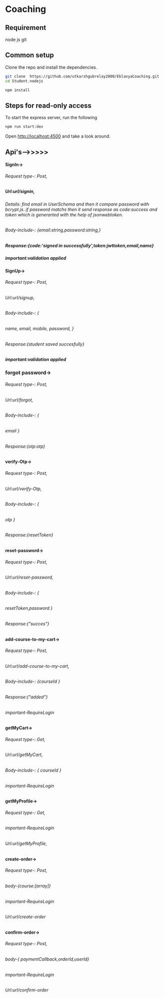 # Coaching

## Requirement

node js
git

## Common setup

Clone the repo and install the dependencies.

```bash
git clone  https://github.com/utkarshgubrelay2000/EklavyaCoaching.git
cd Student.nodejs
```

```bash
npm install
```

## Steps for read-only access

To start the express server, run the following

```bash
npm run start:dev
```

Open [http://localhost:4500](http://localhost:4500) and take a look around.

## Api's-->>>>>

#### SignIn->

###### Request type-: Post,

##### Url:url/signin,

###### Details: find email in UserSchema and then it compare password with bcrypt.js..if password matchs then it send response as code:success and token which is generarted with the help of jsonwebtoken.

###### Body-include-: {email:string,password:string,}

##### Response:{code:'signed in successfully',token:jwttoken,email,name}

##### important:validation applied

#### SignUp->

###### Request type-: Post,

###### Url:url/signup,

###### Body-include-: {

###### name, email, mobile, password, }

######

###### Response:{student saved succesfully}

##### important:validation applied

### forgot password->

###### Request type-: Post,

###### Url:url/forgot,

###### Body-include-: {

###### email }

######

###### Response:{otp:otp}

#### verify-Otp->

###### Request type-: Post,

###### Url:url/verify-Otp,

###### Body-include-: {

###### otp }

######

###### Response:{resetToken}

#### reset-password->

###### Request type-: Post,

###### Url:url/reset-password,

###### Body-include-: {

###### resetToken,password }

######

###### Response:{"succes"}

#### add-course-to-my-cart->

###### Request type-: Post,

###### Url:url/add-course-to-my-cart,

###### Body-include-: {courseId }

###### Response:{"added"}

###### important-RequireLogin

#### getMyCart->

###### Request type-: Get,

###### Url:url/getMyCart,

###### Body-include-: { courseId }

###### important-RequireLogin

#### getMyProfile->

###### Request type-: Get,

###### important-RequireLogin

###### Url:url/getMyProfile,

#### create-order->

###### Request type-: Post,

###### body-{course:[array]}

###### important-RequireLogin

###### Url:url/create-order

#### confirm-order->

###### Request type-: Post,

###### body-{ paymentCallback,orderId,userId}

###### important-RequireLogin

###### Url:url/confirm-order
